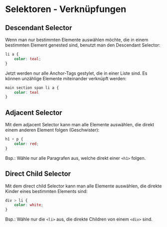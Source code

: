 # Selektoren - Verknüpfungen

## Descendant Selector

Wenn man nur bestimmten Elemente auswählen möchte, die in einem bestimmten Element genested sind, benutzt man den Descendant Selector:

```CSS
li a {
    color: teal;
}
```

Jetzt werden nur alle Anchor-Tags gestylet, die in einer Liste sind. Es können unzählige Elemente miteinander verknüpft werden:

```CSS
main section span li a {
	color: teal
}
```

## Adjacent Selector

Mit dem adjacent Selector kann man alle Elemente auswählen, die direkt einem anderen Element folgen (Geschwister):

```CSS
h1 + p {
    color: red;
}
```

Bsp.: Wähle nur alle Paragrafen aus, welche direkt einer `<h1>` folgen.

## Direct Child Selector

Mit dem direct child Selector kann man alle Elemente auswählen, die direkte Kinder eines bestimmten Elements sind:

```CSS
div > li {
    color: white;
}
```

Bsp.: Wähle nur die `<li>` aus, die direkte Children von einem `<div>` sind.